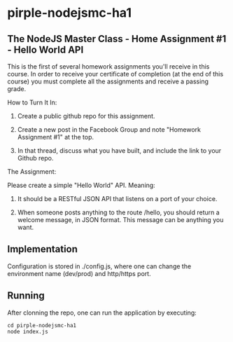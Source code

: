 # pirple-nodejsmc-ha1

## The NodeJS Master Class - Home Assignment #1 - Hello World API

This is the first of several homework assignments you'll receive in this course. In order to receive your certificate of completion (at the end of this course) you must complete all the assignments and receive a passing grade. 

How to Turn It In:

1. Create a public github repo for this assignment. 

2. Create a new post in the Facebook Group  and note "Homework Assignment #1" at the top.

3. In that thread, discuss what you have built, and include the link to your Github repo. 

The Assignment:

Please create a simple "Hello World" API. Meaning:

1. It should be a RESTful JSON API that listens on a port of your choice. 

2. When someone posts anything to the route /hello, you should return a welcome message, in JSON format. This message can be anything you want. 

## Implementation
Configuration is stored in ./config.js, where one can change the environment name (dev/prod) and http/https port.

## Running
After clonning the repo, one can run the application by executing:
```
cd pirple-nodejsmc-ha1
node index.js
```
